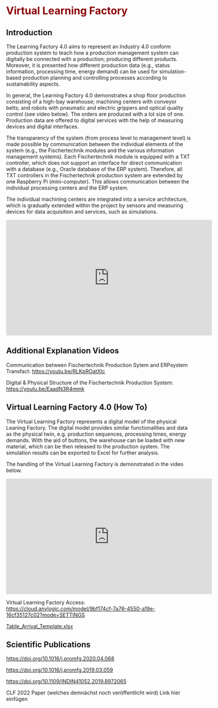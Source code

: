 <h1 style="color:#8b0000">Virtual Learning Factory</h1>

<h2>Introduction</h2>

<p>The Learning Factory 4.0 aims to represent an Industry 4.0 conform production system to teach how a production management system can digitally be connected with a production; producing different products. Moreover, it is presented how different production data (e.g., status information, processing time, energy demand) can be used for simulation-based production planning and controlling processes according to sustainability aspects.</p>
<p>In general, the Learning Factory 4.0 demonstrates a shop floor production consisting of a high-bay warehouse; machining centers with conveyor belts; and robots with pneumatic and electric grippers and optical quality control (see video below). The orders are produced with a lot size of one. Production data are offered to digital services with the help of measuring devices and digital interfaces.</p>
<p>The transparency of the system (from process level to management level) is made possible by communication between the individual elements of the system (e.g., the Fischertechnik modules and the various information management systems). Each Fischertechnik module is equipped with a TXT controller, which does not support an interface for direct communication with a database (e.g., Oracle database of the ERP system). Therefore, all TXT controllers in the Fischertechnik production system are extended by one Raspberry Pi (mini-computer). This allows communication between the individual processing centers and the ERP system. </p>
<p>The individual machining centers are integrated into a service architecture, which is gradually extended within the project by sensors and measuring devices for data acquisition and services, such as simulations.</p>

<iframe width="560" height="315" src="https://www.youtube.com/embed/bqBS_RpqOy8" title="YouTube video player" frameborder="0" allow="accelerometer; autoplay; clipboard-write; encrypted-media; gyroscope; picture-in-picture" allowfullscreen></iframe>

<h2>Additional Explanation Videos</h2>

Communication between Fischertechnik Production Sytem and ERPsystem Transfact: https://youtu.be/RLKpROatXIc</p>
Digital & Physical Structure of the Fischertechnik Production System: https://youtu.be/EaadN3R4mmk</p>

<h2>Virtual Learning Factory 4.0 (How To)</h2>

<p>The Virtual Learning Factory represents a digital model of the physical Leaning Factory. The digital model provides similar functionalities and data as the physical twin, e.g. production sequences, processing times, energy demands. With the aid of buttons, the warehouse can be loaded with new material, which can be then released to the production system. The simulation results can be exported to Excel for further analysis.</p>
<p>The handling of the Virtual Learning Factory is demonstrated in the video below.</p>

<p><iframe src="https://www.youtube.com/embed/U82k1ETzMbE" title="YouTube video player" allow="accelerometer; autoplay; clipboard-write; encrypted-media; gyroscope; picture-in-picture" allowfullscreen="" width="560" height="315" frameborder="0"></iframe></p>

Virtual Learning Factory Access: https://cloud.anylogic.com/model/9bf174cf-7a78-4550-a19e-16cf35127c02?mode=SETTINGS</p>

[Table_Arrival_Template.xlsx](https://github.com/twillo-lehre-teilen/Lernfabrik/files/7838050/Table_Arrival_Template.xlsx)


<h2>Scientific Publications</h2>

https://doi.org/10.1016/j.promfg.2020.04.068</p>
https://doi.org/10.1016/j.promfg.2019.03.059</p>
https://doi.org/10.1109/INDIN41052.2019.8972065</p>
CLF 2022 Paper (welches demnächst noch veröffentlicht wird) Link hier einfügen
